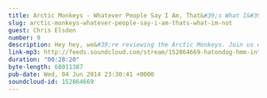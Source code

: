 ```yaml
---
title: Arctic Monkeys - Whatever People Say I Am, That&#39;s What I&#39;m Not
slug: arctic-monkeys-whatever-people-say-i-am-thats-what-im-not
guest: Chris Elsden
number: 9
description: Hey hey, we&#39;re reviewing the Arctic Monkeys. Join us on a journey of exploration with our guest Chris, to underderstand the multifaceted world of nightclubs.
link-mp3: http://feeds.soundcloud.com/stream/152864669-hatondog-hmm-interesting-choice-ep9-arctic-monkeys-whatever-people-say-i-am-thats-what-im-not.mp3
duration: "00:28:20"
byte-length: 68011387
pub-date: Wed, 04 Jun 2014 23:30:41 +0000
soundcloud-id: 152864669
---
```

